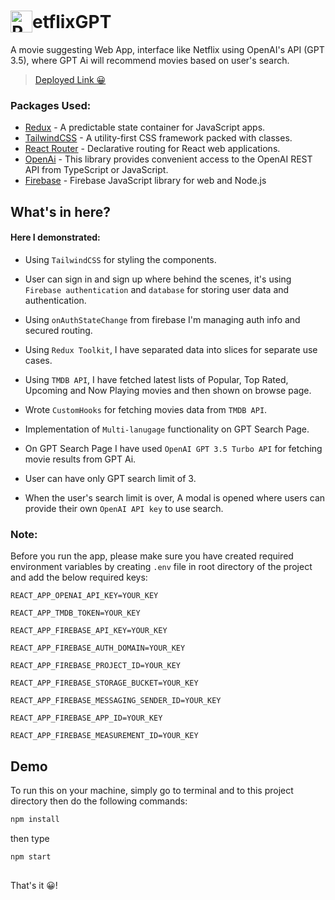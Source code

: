 # <div style="display:flex;align-items:center"><img style="margi" src="https://assets.nflxext.com/us/ffe/siteui/common/icons/nficon2023.ico" alt="REDUX-TOOLKIT" height="35">etflixGPT</div>

A movie suggesting Web App, interface like Netflix using OpenAI's API (GPT 3.5), where GPT Ai will recommend movies based on user's search.

> [Deployed Link 😀](https://netflix-gpt-ai.netlify.app/)

### Packages Used:

- [Redux](https://redux.js.org/introduction/getting-started#redux-core) - A predictable state container for JavaScript apps.
- [TailwindCSS](https://tailwindcss.com/) - A utility-first CSS framework packed with classes.
- [React Router](https://reactrouter.com/) - Declarative routing for React web applications.
- [OpenAi](https://github.com/openai/openai-node) - This library provides convenient access to the OpenAI REST API from TypeScript or JavaScript.
- [Firebase](https://www.npmjs.com/package/firebase) - Firebase JavaScript library for web and Node.js

## What's in here?

#### Here I demonstrated:

- Using `TailwindCSS` for styling the components.

- User can sign in and sign up where behind the scenes, it's using `Firebase authentication` and `database` for storing user data and authentication.
- Using `onAuthStateChange` from firebase I'm managing auth info and secured routing.
- Using `Redux Toolkit`, I have separated data into slices for separate use cases.
- Using `TMDB API`, I have fetched latest lists of Popular, Top Rated, Upcoming and Now Playing movies and then shown on browse page.
- Wrote `CustomHooks` for fetching movies data from `TMDB API`.
- Implementation of `Multi-lanugage` functionality on GPT Search Page.
- On GPT Search Page I have used `OpenAI GPT 3.5 Turbo API` for fetching movie results from GPT Ai.
- User can have only GPT search limit of 3.
- When the user's search limit is over, A modal is opened where users can provide their own `OpenAI API key` to use search.

### Note:

Before you run the app, please make sure you have created required environment variables by creating `.env` file in root directory of the project and add the below required keys:

`REACT_APP_OPENAI_API_KEY=YOUR_KEY`

`REACT_APP_TMDB_TOKEN=YOUR_KEY`

`REACT_APP_FIREBASE_API_KEY=YOUR_KEY`

`REACT_APP_FIREBASE_AUTH_DOMAIN=YOUR_KEY`

`REACT_APP_FIREBASE_PROJECT_ID=YOUR_KEY`

`REACT_APP_FIREBASE_STORAGE_BUCKET=YOUR_KEY`

`REACT_APP_FIREBASE_MESSAGING_SENDER_ID=YOUR_KEY`

`REACT_APP_FIREBASE_APP_ID=YOUR_KEY`

`REACT_APP_FIREBASE_MEASUREMENT_ID=YOUR_KEY`

## Demo

To run this on your machine, simply go to terminal and to this project directory then do the following commands:

```sh
npm install
```

then type

```sh
npm start
```

##

That's it 😀!
